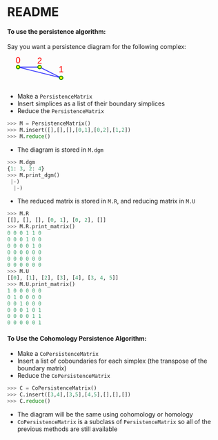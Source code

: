 # README

#### To use the persistence algorithm:

Say you want a persistence diagram for the following complex:

<svg width="250" height="70">
        <line x1="25" y1="25" x2="75" y2="25" style="stroke:rgb(0,0,255);stroke-width:2;opacity:0.75" />
        <line x1="125" y1="50" x2="75" y2="25" style="stroke:rgb(0,0,255);stroke-width:2;opacity:0.75" />
        <line x1="25" y1="25" x2="125" y2="50" style="stroke:rgb(0,0,255);stroke-width:2;opacity:0.75" />
        <circle cx="75" cy="25" r="4" stroke="green" stroke-width="2" fill="yellow" />
        <text x="75" y="17" font-family="sans-serif" font-size="20px" text-anchor="middle" fill="red">2</text>     <circle cx="125" cy="50" r="4" stroke="green" stroke-width="2" fill="yellow" />
        <text x="125" y="37" font-family="sans-serif" font-size="20px" text-anchor="middle" fill="red">1</text>    <circle cx="25" cy="25" r="4" stroke="green" stroke-width="2" fill="yellow" />
        <text x="25" y="16" font-family="sans-serif" font-size="20px" text-anchor="middle" fill="red">0</text></svg>

* Make a ```PersistenceMatrix```
* Insert simplices as a list of their boundary simplices
* Reduce the ```PersistenceMatrix```

``` python
>>> M = PersistenceMatrix() 
>>> M.insert([],[],[],[0,1],[0,2],[1,2])
>>> M.reduce()
```
* The diagram is stored in ```M.dgm```

``` python
>>> M.dgm
{1: 3, 2: 4}
>>> M.print_dgm()
 |-)
  |-)
```
* The reduced matrix is stored in ```M.R```, and reducing matrix in ```M.U```
```python
>>> M.R
[[], [], [], [0, 1], [0, 2], []]
>>> M.R.print_matrix()
0 0 0 1 1 0 
0 0 0 1 0 0 
0 0 0 0 1 0 
0 0 0 0 0 0 
0 0 0 0 0 0 
0 0 0 0 0 0 
>>> M.U
[[0], [1], [2], [3], [4], [3, 4, 5]]
>>> M.U.print_matrix()
1 0 0 0 0 0 
0 1 0 0 0 0 
0 0 1 0 0 0 
0 0 0 1 0 1 
0 0 0 0 1 1 
0 0 0 0 0 1 
```
#### To Use the Cohomology Persistence Algorithm:
* Make a ```CoPersistenceMatrix```
* Insert a list of coboundaries for each simplex
	(the transpose of the boundary matrix)
* Reduce the ```CoPersistenceMatrix```

``` python
>>> C = CoPersistenceMatrix() 
>>> C.insert([3,4],[3,5],[4,5],[],[],[])
>>> C.reduce()
```

* The diagram will be the same using cohomology or homology
* ```CoPersistenceMatrix``` is a subclass of ```PersistenceMatrix``` so all of the previous methods are still available
